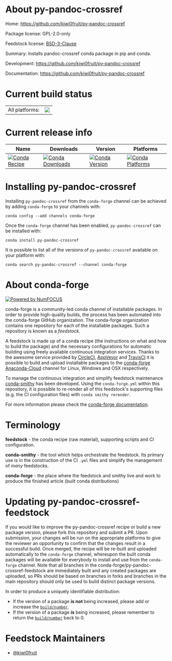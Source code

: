 About py-pandoc-crossref
========================

Home: https://github.com/kiwi0fruit/py-pandoc-crossref

Package license: GPL-2.0-only

Feedstock license: [BSD-3-Clause](https://github.com/conda-forge/py-pandoc-crossref-feedstock/blob/master/LICENSE.txt)

Summary: Installs pandoc-crossref conda package in pip and conda.

Development: https://github.com/kiwi0fruit/py-pandoc-crossref

Documentation: https://github.com/kiwi0fruit/py-pandoc-crossref

Current build status
====================


<table><tr><td>All platforms:</td>
    <td>
      <a href="https://dev.azure.com/conda-forge/feedstock-builds/_build/latest?definitionId=6173&branchName=master">
        <img src="https://dev.azure.com/conda-forge/feedstock-builds/_apis/build/status/py-pandoc-crossref-feedstock?branchName=master">
      </a>
    </td>
  </tr>
</table>

Current release info
====================

| Name | Downloads | Version | Platforms |
| --- | --- | --- | --- |
| [![Conda Recipe](https://img.shields.io/badge/recipe-py--pandoc--crossref-green.svg)](https://anaconda.org/conda-forge/py-pandoc-crossref) | [![Conda Downloads](https://img.shields.io/conda/dn/conda-forge/py-pandoc-crossref.svg)](https://anaconda.org/conda-forge/py-pandoc-crossref) | [![Conda Version](https://img.shields.io/conda/vn/conda-forge/py-pandoc-crossref.svg)](https://anaconda.org/conda-forge/py-pandoc-crossref) | [![Conda Platforms](https://img.shields.io/conda/pn/conda-forge/py-pandoc-crossref.svg)](https://anaconda.org/conda-forge/py-pandoc-crossref) |

Installing py-pandoc-crossref
=============================

Installing `py-pandoc-crossref` from the `conda-forge` channel can be achieved by adding `conda-forge` to your channels with:

```
conda config --add channels conda-forge
```

Once the `conda-forge` channel has been enabled, `py-pandoc-crossref` can be installed with:

```
conda install py-pandoc-crossref
```

It is possible to list all of the versions of `py-pandoc-crossref` available on your platform with:

```
conda search py-pandoc-crossref --channel conda-forge
```


About conda-forge
=================

[![Powered by NumFOCUS](https://img.shields.io/badge/powered%20by-NumFOCUS-orange.svg?style=flat&colorA=E1523D&colorB=007D8A)](http://numfocus.org)

conda-forge is a community-led conda channel of installable packages.
In order to provide high-quality builds, the process has been automated into the
conda-forge GitHub organization. The conda-forge organization contains one repository
for each of the installable packages. Such a repository is known as a *feedstock*.

A feedstock is made up of a conda recipe (the instructions on what and how to build
the package) and the necessary configurations for automatic building using freely
available continuous integration services. Thanks to the awesome service provided by
[CircleCI](https://circleci.com/), [AppVeyor](https://www.appveyor.com/)
and [TravisCI](https://travis-ci.com/) it is possible to build and upload installable
packages to the [conda-forge](https://anaconda.org/conda-forge)
[Anaconda-Cloud](https://anaconda.org/) channel for Linux, Windows and OSX respectively.

To manage the continuous integration and simplify feedstock maintenance
[conda-smithy](https://github.com/conda-forge/conda-smithy) has been developed.
Using the ``conda-forge.yml`` within this repository, it is possible to re-render all of
this feedstock's supporting files (e.g. the CI configuration files) with ``conda smithy rerender``.

For more information please check the [conda-forge documentation](https://conda-forge.org/docs/).

Terminology
===========

**feedstock** - the conda recipe (raw material), supporting scripts and CI configuration.

**conda-smithy** - the tool which helps orchestrate the feedstock.
                   Its primary use is in the construction of the CI ``.yml`` files
                   and simplify the management of *many* feedstocks.

**conda-forge** - the place where the feedstock and smithy live and work to
                  produce the finished article (built conda distributions)


Updating py-pandoc-crossref-feedstock
=====================================

If you would like to improve the py-pandoc-crossref recipe or build a new
package version, please fork this repository and submit a PR. Upon submission,
your changes will be run on the appropriate platforms to give the reviewer an
opportunity to confirm that the changes result in a successful build. Once
merged, the recipe will be re-built and uploaded automatically to the
`conda-forge` channel, whereupon the built conda packages will be available for
everybody to install and use from the `conda-forge` channel.
Note that all branches in the conda-forge/py-pandoc-crossref-feedstock are
immediately built and any created packages are uploaded, so PRs should be based
on branches in forks and branches in the main repository should only be used to
build distinct package versions.

In order to produce a uniquely identifiable distribution:
 * If the version of a package **is not** being increased, please add or increase
   the [``build/number``](https://conda.io/docs/user-guide/tasks/build-packages/define-metadata.html#build-number-and-string).
 * If the version of a package **is** being increased, please remember to return
   the [``build/number``](https://conda.io/docs/user-guide/tasks/build-packages/define-metadata.html#build-number-and-string)
   back to 0.

Feedstock Maintainers
=====================

* [@kiwi0fruit](https://github.com/kiwi0fruit/)

